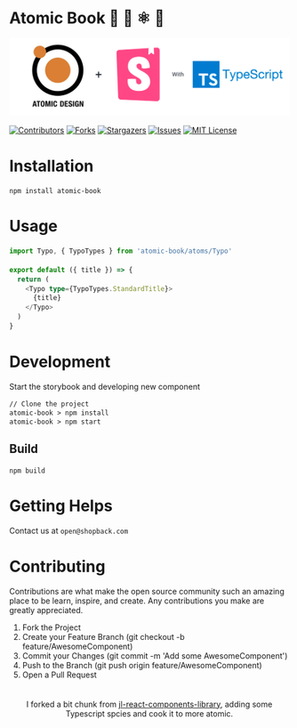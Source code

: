 # Atomic Book 🦄 🎨 ⚛️ 📖

![Atomic Book Annotation](assets/images/atomic-book-anotation.png)

[![Contributors][contributors-shield]][contributors-url]
[![Forks][forks-shield]][forks-url]
[![Stargazers][stars-shield]][stars-url]
[![Issues][issues-shield]][issues-url]
[![MIT License][license-shield]][license-url]

# Installation

```
npm install atomic-book
```

# Usage

```Typescript
import Typo, { TypoTypes } from 'atomic-book/atoms/Typo'

export default ({ title }) => {
  return (
    <Typo type={TypoTypes.StandardTitle}>
      {title}
    </Typo>
  )
}
```

# Development

Start the storybook and developing new component
```
// Clone the project
atomic-book > npm install
atomic-book > npm start
```

## Build

```
npm build
```

# Getting Helps

Contact us at `open@shopback.com`

# Contributing

Contributions are what make the open source community such an amazing place to be learn, inspire, and create. Any contributions you make are greatly appreciated.

1. Fork the Project
2. Create your Feature Branch (git checkout -b feature/AwesomeComponent)
3. Commit your Changes (git commit -m 'Add some AwesomeComponent')
4. Push to the Branch (git push origin feature/AwesomeComponent)
5. Open a Pull Request


<p style="text-align: center;margin-top: 36px">
  I forked a bit chunk from <a href="https://github.com/jmlivingston/react-components-library">jl-react-components-library</a>, adding some Typescript spcies and cook it to more atomic.
</p> 

<!-- MARKDOWN LINKS & IMAGES -->
<!-- https://www.markdownguide.org/basic-syntax/#reference-style-links -->
[contributors-shield]: https://img.shields.io/github/contributors/poepanda/atomic-book.svg?style=for-the-badge
[contributors-url]: https://github.com/poepanda/atomic-book/graphs/contributors
[forks-shield]: https://img.shields.io/github/forks/poepanda/atomic-book.svg?style=for-the-badge
[forks-url]: https://github.com/poepanda/atomic-book/network/members
[stars-shield]: https://img.shields.io/github/stars/poepanda/atomic-book.svg?style=for-the-badge
[stars-url]: https://github.com/poepanda/atomic-book/stargazers
[issues-shield]: https://img.shields.io/github/issues/poepanda/atomic-book.svg?style=for-the-badge
[issues-url]: https://github.com/poepanda/atomic-book/issues
[license-shield]: https://img.shields.io/github/license/poepanda/atomic-book.svg?style=for-the-badge
[license-url]: https://github.com/poepanda/atomic-book/blob/master/LICENSE
